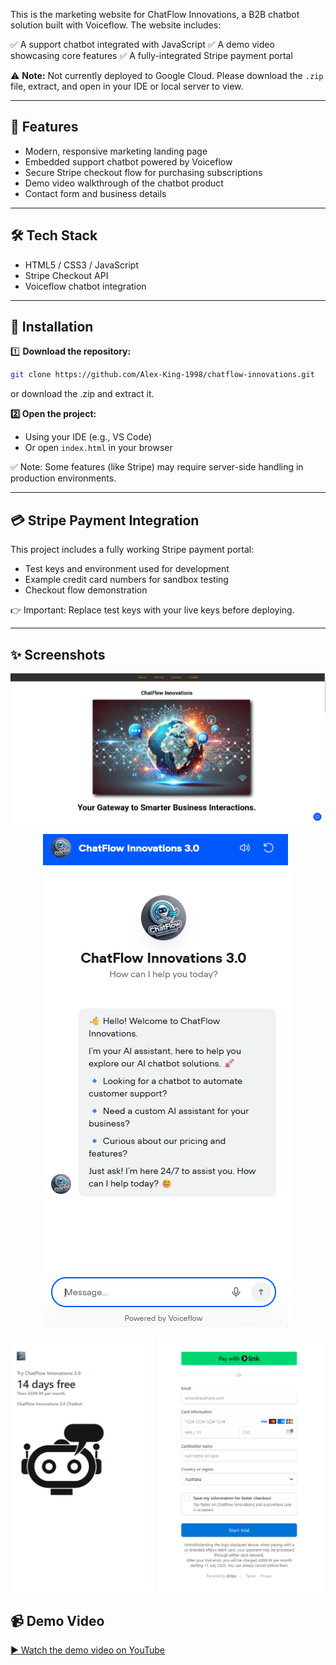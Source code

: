 This is the marketing website for ChatFlow Innovations, a B2B chatbot solution built with Voiceflow. The website includes:

✅ A support chatbot integrated with JavaScript
✅ A demo video showcasing core features
✅ A fully-integrated Stripe payment portal

⚠️ **Note:** Not currently deployed to Google Cloud. Please download the `.zip` file, extract, and open in your IDE or local server to view.

---

## 🚀 Features
- Modern, responsive marketing landing page
- Embedded support chatbot powered by Voiceflow
- Secure Stripe checkout flow for purchasing subscriptions
- Demo video walkthrough of the chatbot product
- Contact form and business details

---

## 🛠 Tech Stack
- HTML5 / CSS3 / JavaScript
- Stripe Checkout API
- Voiceflow chatbot integration

---

## 🧩 Installation

1️⃣ **Download the repository:**
```bash
git clone https://github.com/Alex-King-1998/chatflow-innovations.git
```
or download the .zip and extract it.

**2️⃣ Open the project:**

- Using your IDE (e.g., VS Code)
- Or open `index.html` in your browser

✅ Note: Some features (like Stripe) may require server-side handling in production environments.

---

## 💳 Stripe Payment Integration
This project includes a fully working Stripe payment portal:

- Test keys and environment used for development
- Example credit card numbers for sandbox testing
- Checkout flow demonstration

👉 Important: Replace test keys with your live keys before deploying.

---

## ✨ Screenshots

<p align="center">
  <img src="screenshots/readme1.png" alt="ChatFlow Homepage">
</p>

<p align="center">
  <img src="screenshots/readme2.png" alt="AI Support Chatbot">
</p>

<p align="center">
  <img src="screenshots/readme3.png" alt="Full Stripe Integration">
</p>

## 📹 Demo Video

[▶️ Watch the demo video on YouTube](https://www.youtube.com/watch?v=LziDWWPdJ38)

